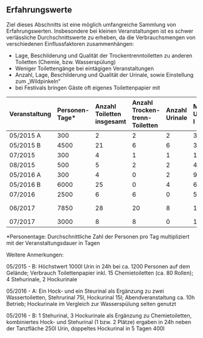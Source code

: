 ## Erfahrungswerte

Ziel dieses Abschnitts ist eine möglich umfangreiche Sammlung von Erfahrungswerten. Insbesondere bei kleinen Veranstaltungen ist es schwer verlässliche Durchschnittswerte zu erheben, da die Verbrauchsmengen von verschiedenen Einflussfaktoren zusammenhängen:

* Lage, Beschilderung und Qualität der Trockentrenntoiletten zu anderen Toiletten \(Chemie, bzw. Wasserspülung\)
* Weniger Toilettengänge bei eintägigen Veranstaltungen
* Anzahl, Lage, Beschilderung und Qualität der Urinale, sowie Einstellung zum „Wildpinkeln“
* bei Festivals bringen Gäste oft eigenes Toilettenpapier mit

| Veranstaltung | Personen-Tage\* | Anzahl Toiletten insgesamt | Anzahl Trocken-trenn-Toiletten | Anzahl Urinale | Menge Urin in l | Menge Fäzes in l | Toiletten-papier in Rollen | Ein-streu in l |
| :--- | :--- | :--- | :--- | :--- | :--- | :--- | :--- | :--- |
| 05/2015 A | 300 | 2 | 2 | 2 | 360 | 150 | k.A. | k.A. |
| 05/2015 B | 4500 | 21 | 6 | 6 | 3.000 | 1.550 | 560 | 1000 |
| 07/2015 | 300 | 4 | 1 | 1 | 170 | 50 | 6 | k.A. |
| 08/2015 | 500 | 5 | 2 | 2 | 400 | 125 | 18 | k.A. |
| 05/2016 A | 300 | 4 | 0 | 2 | 90 | 0 | 1 | 0 |
| 05/2016 B | 6000 | 25 | 0 | 4 | 650 | 0 | k.A. | 0 |
| 07/2016 | 2500 | 6 | 6 | 0 | 500 | 720 | k.A. | k.A. |
| 06/2017 | 7850 | 28 | 20 | 8 | 13.500 | 3.400 | 1.464 | 220 kg |
| 07/2017 | 3000 | 8 | 8 | 0 | 1200 | 1560 | k.A. | k.A. |

\*Personentage: Durchschnittliche Zahl der Personen pro Tag multipliziert mit der Veranstaltungsdauer in Tagen

 

Weitere Anmerkungen:

05/2015 - B: Höchstwert 1000l Urin in 24h bei ca. 1200 Personen auf dem Gelände; Verbrauch Toilettenpapier inkl. 15 Chemietoiletten \(ca. 80 Rollen\); 4 Stehurinale, 2 Hockurinale

05/2016 - A: Ein Hock- und ein Steurinal als Ergänzung zu zwei Wassertoiletten, Stehrurinal 75l, Hockurinal 15l; Abendveranstaltung ca. 10h Betrieb; Hockurinale im Vergleich zur Wasserspülung selten genutzt

05/2016 - B: 1 Stehurinal, 3 Hockurinale als Ergänzung zu Chemietoiletten,  kombiniertes Hock- und Stehurinal \(1 bzw. 2 Plätze\) ergaben in 24h neben der Tanzfläche 250l Urin, doppeltes Hockurinal in 5 Tagen 400l



